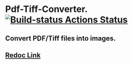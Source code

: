 # Pdf-Tiff-Converter. [![Build-status Actions Status](https://github.com/ckvb/Pdf-Tiff-Converter/workflows/Build/badge.svg)](https://github.com/ckvb/Pdf-Tiff-Converter/actions)

## Convert PDF/Tiff files into images.

## [Redoc Link](https://pdf-tiff-to-image-app.herokuapp.com/redoc)
